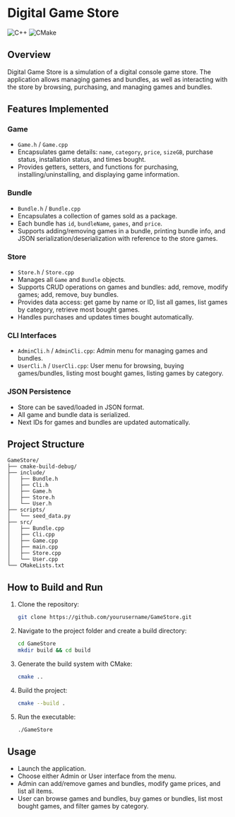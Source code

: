 # Digital Game Store

![C++](https://img.shields.io/badge/language-C%2B%2B-blue)
![CMake](https://img.shields.io/badge/build-CMake-orange)

## Overview
Digital Game Store is a simulation of a digital console game store. The application allows managing games and bundles, as well as interacting with the store by browsing, purchasing, and managing games and bundles.

## Features Implemented

### Game
- `Game.h` / `Game.cpp`
- Encapsulates game details: `name`, `category`, `price`, `sizeGB`, purchase status, installation status, and times bought.
- Provides getters, setters, and functions for purchasing, installing/uninstalling, and displaying game information.

### Bundle
- `Bundle.h` / `Bundle.cpp`
- Encapsulates a collection of games sold as a package.
- Each bundle has `id`, `bundleName`, `games`, and `price`.
- Supports adding/removing games in a bundle, printing bundle info, and JSON serialization/deserialization with reference to the store games.

### Store
- `Store.h` / `Store.cpp`
- Manages all `Game` and `Bundle` objects.
- Supports CRUD operations on games and bundles: add, remove, modify games; add, remove, buy bundles.
- Provides data access: get game by name or ID, list all games, list games by category, retrieve most bought games.
- Handles purchases and updates times bought automatically.

### CLI Interfaces
- `AdminCli.h` / `AdminCli.cpp`: Admin menu for managing games and bundles.
- `UserCli.h` / `UserCli.cpp`: User menu for browsing, buying games/bundles, listing most bought games, listing games by category.

### JSON Persistence
- Store can be saved/loaded in JSON format.
- All game and bundle data is serialized.
- Next IDs for games and bundles are updated automatically.

## Project Structure
```
GameStore/
├── cmake-build-debug/
├── include/
│   ├── Bundle.h
│   ├── Cli.h
│   ├── Game.h
│   ├── Store.h
│   └── User.h
├── scripts/
│   └── seed_data.py
├── src/
│   ├── Bundle.cpp
│   ├── Cli.cpp
│   ├── Game.cpp
│   ├── main.cpp
│   ├── Store.cpp
│   └── User.cpp
└── CMakeLists.txt
```

## How to Build and Run
1. Clone the repository:   
   ```bash
   git clone https://github.com/yourusername/GameStore.git
   ```
2. Navigate to the project folder and create a build directory:
   ```bash
   cd GameStore
   mkdir build && cd build
   ```
3. Generate the build system with CMake:
   ```bash 
   cmake ..
   ```
4. Build the project:  
   ```bash
   cmake --build .
   ```
5. Run the executable:  
   ```bash
   ./GameStore
   ```

## Usage
- Launch the application.
- Choose either Admin or User interface from the menu.
- Admin can add/remove games and bundles, modify game prices, and list all items.
- User can browse games and bundles, buy games or bundles, list most bought games, and filter games by category.